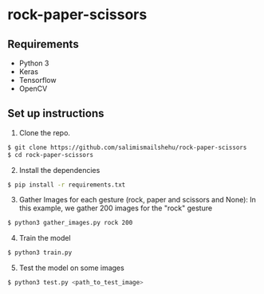 # rock-paper-scissors


## Requirements
- Python 3
- Keras
- Tensorflow
- OpenCV

## Set up instructions
1. Clone the repo.
```sh
$ git clone https://github.com/salimismailshehu/rock-paper-scissors
$ cd rock-paper-scissors
```

2. Install the dependencies
```sh
$ pip install -r requirements.txt
```

3. Gather Images for each gesture (rock, paper and scissors and None):
In this example, we gather 200 images for the "rock" gesture
```sh
$ python3 gather_images.py rock 200
```

4. Train the model
```sh
$ python3 train.py
```

5. Test the model on some images
```sh
$ python3 test.py <path_to_test_image>
```
